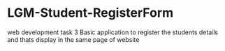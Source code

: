 # LGM-Student-RegisterForm
web development task 3
Basic application to register the students details and thats display in the same page of website
